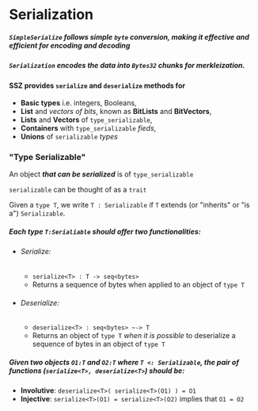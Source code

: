 

# Serialization


##### **`SimpleSerialize`** follows simple `byte` conversion, making it effective and efficient for encoding and decoding

##### `Serialization` encodes the data into `Bytes32` chunks for merkleization.



#### SSZ provides `serialize` and `deserialize` methods for


- **Basic types** i.e. integers, Booleans,
- **List** and *vectors of bits*, known as **BitLists** and **BitVectors**,
- **Lists** and **Vectors** of `type_serializable`,
- **Containers** with `type_serializable` *fieds*,
- **Unions** of `serializable` *types*


### "Type Serializable"


An object  ***that can be serialized***  is of `type_serializable`

`serializable` can be thought of as a `trait`

Given a `type T`, we write `T : Serializable` if `T` extends (or "inherits" or "is a") `Serializable`.

##### Each type `T:Serialiable` should offer two functionalities:

- ###### Serialize:
  - `serialize<T> : T -> seq<bytes>`
  - Returns a sequence of bytes when applied to an object of `type T`
- ###### Deserialize:
  - `deserialize<T> : seq<bytes> ~-> T`
  - Returns an object of `type T` *when it is possible* to deserialize a sequence of bytes in an object of `type T`




##### Given two objects `O1:T` and `O2:T` where `T <: Serializable`, the pair of functions (`serialize<T>, deserialize<T>`) should be:



- **Involutive**: `deserialize<T>( serialize<T>(O1) ) = O1`
- **Injective**: `serialize<T>(O1) = serialize<T>(O2)` implies that `O1 = O2`

